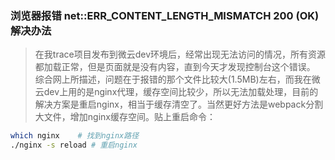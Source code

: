 ### 浏览器报错 net::ERR_CONTENT_LENGTH_MISMATCH 200 (OK) 解决办法

> 在我trace项目发布到微云dev环境后，经常出现无法访问的情况，所有资源都加载正常，但是页面就是没有内容，直到今天才发现控制台这个错误。
> 综合网上所描述，问题在于报错的那个文件比较大(1.5MB)左右，而我在微云dev上用的是nginx代理，缓存空间比较少，所以无法加载处理，目前的解决方案是重启nginx，相当于缓存清空了。当然更好方法是webpack分割大文件，增加nginx缓存空间。贴上重启命令：

``` sh
which nginx    # 找到nginx路径
./nginx -s reload # 重启nginx
```
